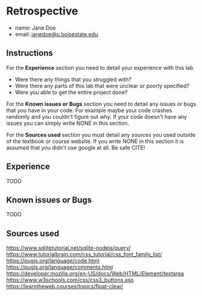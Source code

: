 # Retrospective

- name: Jane Doe
- email: janedoe@u.boisestate.edu

## Instructions

For the **Experience** section you need to detail your experience with this lab. 

- Were there any things that you struggled with? 
- Were there any parts of this lab that were unclear or poorly specified? 
- Were you able to get the entire project done?

For the **Known issues or Bugs** section you need to detail any issues or bugs that you have in your
code. For example maybe your code crashes randomly and you couldn't figure out why. If your code
doesn't have any issues you can simply write NONE in this section.

For the **Sources used** section you must detail any sources you used outside of the textbook or
course website. If you write NONE in this section it is assumed that you didn't use google at all.
Be safe CITE!

## Experience

TODO

## Known issues or Bugs

TODO

## Sources used

https://www.sqlitetutorial.net/sqlite-nodejs/query/  
https://www.tutorialbrain.com/css_tutorial/css_font_family_list/  
https://pugjs.org/language/code.html  
https://pugjs.org/language/comments.html  
https://developer.mozilla.org/en-US/docs/Web/HTML/Element/textarea  
https://www.w3schools.com/css/css3_buttons.asp  
https://learntheweb.courses/topics/float-clear/  



